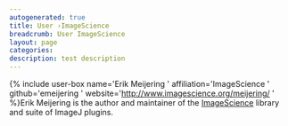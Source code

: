 ```yaml
---
autogenerated: true
title: User ›ImageScience
breadcrumb: User ImageScience
layout: page
categories: 
description: test description
---
```


{% include user-box name='Erik Meijering ' affiliation='ImageScience ' github='emeijering ' website='http://www.imagescience.org/meijering/ ' %}Erik Meijering is the author and maintainer of the [ImageScience](ImageScience ) library and suite of ImageJ plugins.

